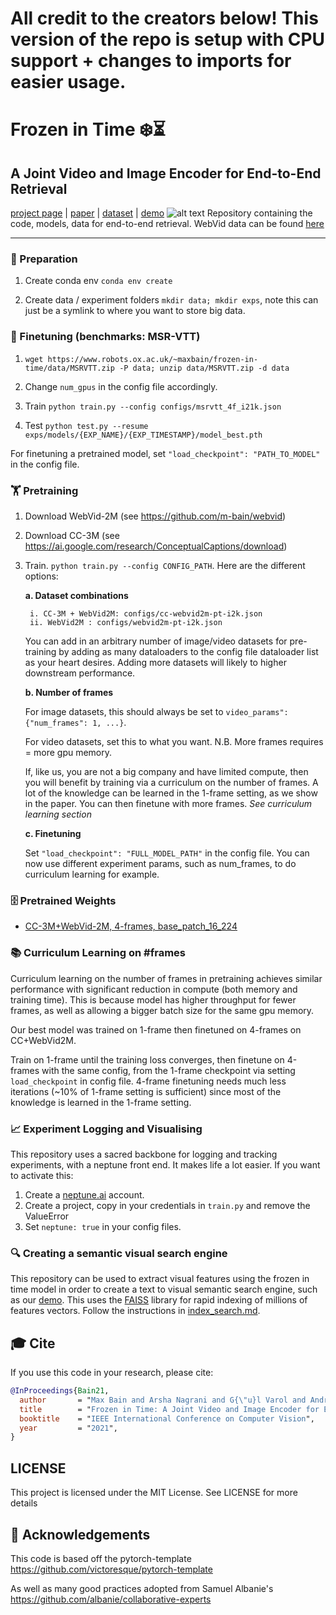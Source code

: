 # All credit to the creators below! This version of the repo is setup with CPU support + changes to imports for easier usage.

# Frozen️ in Time ❄️️️️️⏳
A Joint Video and Image Encoder for End-to-End Retrieval
----
[project page](https://www.robots.ox.ac.uk/~vgg/research/frozen-in-time/) | [paper](https://arxiv.org/abs/2104.00650) | [dataset](https://github.com/m-bain/webvid) |  [demo](http://meru.robots.ox.ac.uk/frozen-in-time/)
![alt text](arch.jpg)
Repository containing the code, models, data for end-to-end retrieval. WebVid data can be found [here](https://m-bain.github.io/webvid-dataset/)

----
### 📝 Preparation 

1. Create conda env `conda env create`

2. Create data / experiment folders `mkdir data; mkdir exps`, note this can just be a symlink to where you want to store big data.


### 🔧 Finetuning (benchmarks: MSR-VTT)

1. `wget https://www.robots.ox.ac.uk/~maxbain/frozen-in-time/data/MSRVTT.zip -P data; unzip data/MSRVTT.zip -d data`

2. Change `num_gpus` in the config file accordingly. 

3. Train `python train.py --config configs/msrvtt_4f_i21k.json`

4. Test `python test.py --resume exps/models/{EXP_NAME}/{EXP_TIMESTAMP}/model_best.pth`

For finetuning a pretrained model, set `"load_checkpoint": "PATH_TO_MODEL"` in the config file.

### 🏋️‍️ Pretraining

1. Download WebVid-2M (see https://github.com/m-bain/webvid)

2. Download CC-3M (see https://ai.google.com/research/ConceptualCaptions/download)

3. Train. `python train.py --config CONFIG_PATH`. Here are the different options:
    
    **a. Dataset combinations**
    
        i. CC-3M + WebVid2M: configs/cc-webvid2m-pt-i2k.json
        ii. WebVid2M : configs/webvid2m-pt-i2k.json
        
    You can add in an arbitrary number of image/video datasets for pre-training by adding as many dataloaders to the config file dataloader list as your heart desires. Adding more datasets will likely to higher downstream performance. 
    
    **b. Number of frames**
    
    For image datasets, this should always be set to `video_params": {"num_frames": 1, ...}`.
    
    For video datasets, set this to what you want.
    N.B. More frames requires = more gpu memory.
    
    If, like us, you are not a big company and have limited compute, then you will benefit by training via a curriculum on the number of frames.
    A lot of the knowledge can be learned in the 1-frame setting, as we show in the paper. You can then finetune with more frames. *See curriculum learning section*
    
    **c. Finetuning**
    
    Set `"load_checkpoint": "FULL_MODEL_PATH"` in the config file. You can now use different experiment params, such as num_frames, to do curriculum learning for example.

### 🗄 Pretrained Weights

 * [CC-3M+WebVid-2M, 4-frames, base_patch_16_224](https://www.robots.ox.ac.uk/~maxbain/frozen-in-time/models/cc-webvid2m-4f_stformer_b_16_224.pth.tar)

### 📚 Curriculum Learning on #frames
    
Curriculum learning on the number of frames in pretraining achieves similar performance with significant reduction in compute (both memory and training time). This is because model has higher throughput for fewer frames, as well as allowing a bigger batch size for the same gpu memory.

Our best model was trained on 1-frame then finetuned on 4-frames on CC+WebVid2M.

Train on 1-frame until the training loss converges, then finetune on 4-frames with the same config, from the 1-frame checkpoint via setting `load_checkpoint` in config file. 4-frame finetuning needs much less iterations (~10% of 1-frame setting is sufficient) since most of the knowledge is learned in the 1-frame setting.


###  📈 Experiment Logging and Visualising
This repository uses a sacred backbone for logging and tracking experiments, with a neptune front end. It makes life a lot easier.
If you want to activate this:
1. Create a [neptune.ai](https://neptune.ai) account.
2. Create a project, copy in your credentials in `train.py` and remove the ValueError
3. Set `neptune: true` in your config files.


### 🔍 Creating a semantic visual search engine
This repository can be used to extract visual features using the frozen in time model in order to create a text to visual semantic search engine, such as our [demo](http://meru.robots.ox.ac.uk/frozen-in-time/).
This uses the [FAISS](https://github.com/facebookresearch/faiss) library for rapid indexing of millions of features vectors.
Follow the instructions in [index_search.md](index_search.md).


## 🎓 Cite

If you use this code in your research, please cite:

```bibtex
@InProceedings{Bain21,
  author       = "Max Bain and Arsha Nagrani and G{\"u}l Varol and Andrew Zisserman",
  title        = "Frozen in Time: A Joint Video and Image Encoder for End-to-End Retrieval",
  booktitle    = "IEEE International Conference on Computer Vision",
  year         = "2021",
}
```

## LICENSE
This project is licensed under the MIT License. See LICENSE for more details


## 🙏 Acknowledgements

This code is based off the pytorch-template https://github.com/victoresque/pytorch-template

As well as many good practices adopted from Samuel Albanie's  https://github.com/albanie/collaborative-experts
